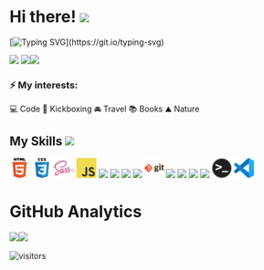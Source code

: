 # Hi there! <img src="https://media.giphy.com/media/hvRJCLFzcasrR4ia7z/giphy.gif" width="35"> 
[![Typing SVG](https://readme-typing-svg.herokuapp.com?lines=Welcome+to+my+profile!;I'm+Tetiana,+Full+Stack+Developer.;Always+learning+new+things.)](https://git.io/typing-svg)

<a href="mailto:tanyashostak13@gmail.com"><img src="https://img.shields.io/badge/tanyashostak13@gmail.com-D14836?&logo=gmail&logoColor=white" /></a>  <a href="https://github.com/Tetiana1386"><img src="https://img.shields.io/badge/Tetiana1386-100000?&logo=github&logoColor=white" /></a><img src="https://img.shields.io/badge/LinkedIn-0077B5?style=for-the-badg&logo=linkedin&logoColor=white" />

### ⚡ My interests:

:computer: Code
:boxing_glove: Kickboxing :oncoming_automobile: Travel :books: Books
:mountain: Nature

<h2> My Skills <img src = "https://media2.giphy.com/media/QssGEmpkyEOhBCb7e1/giphy.gif?cid=ecf05e47a0n3gi1bfqntqmob8g9aid1oyj2wr3ds3mg700bl&rid=giphy.gif" width = 32px> </h2>

<code><img alt="HTML5" height="35rem" src="https://raw.githubusercontent.com/github/explore/80688e429a7d4ef2fca1e82350fe8e3517d3494d/topics/html/html.png" /></code>
<code><img alt="CSS3" height="35rem" src="https://raw.githubusercontent.com/github/explore/80688e429a7d4ef2fca1e82350fe8e3517d3494d/topics/css/css.png" /></code>
<code><img alt="CSS3" height="35rem" src="https://raw.githubusercontent.com/github/explore/80688e429a7d4ef2fca1e82350fe8e3517d3494d/topics/sass/sass.png" /></code>
<code><img height="35rem" src="https://raw.githubusercontent.com/github/explore/80688e429a7d4ef2fca1e82350fe8e3517d3494d/topics/javascript/javascript.png"></code>
<code><img height="35rem" src="https://cdn4.iconfinder.com/data/icons/logos-3/600/React.js_logo-512.png" /></code>
<code><img height="35rem" src="https://cdn.freebiesupply.com/logos/large/2x/redux-logo-png-transparent.png" /></code>
<code><img height="35rem" src="https://img.icons8.com/color/35/nodejs.png"></code>
<code><img height="35rem" src="https://img.icons8.com/color/35/npm.png"></code>
<code><img height="35rem" src="https://raw.githubusercontent.com/github/explore/80688e429a7d4ef2fca1e82350fe8e3517d3494d/topics/git/git.png"></code>
<code><img height="35rem" src="https://cdn.freebiesupply.com/logos/thumbs/2x/handlebars-logo.png"></code>
<code><img height="35rem" src="https://material-ui.com/static/logo.png"></code>
<code><img height="35rem" src="https://raw.githubusercontent.com/webpack/media/master/logo/icon-square-big.png"></code>
<code><img height="35rem" src="https://parceljs.org/assets/parcel-og.png"></code>
<code><img height="35rem" src="https://raw.githubusercontent.com/github/explore/80688e429a7d4ef2fca1e82350fe8e3517d3494d/topics/terminal/terminal.png"></code>
<code><img alt="Visual Studio Code" height="35rem" src="https://raw.githubusercontent.com/github/explore/80688e429a7d4ef2fca1e82350fe8e3517d3494d/topics/visual-studio-code/visual-studio-code.png" /></code>

# GitHub Analytics

<a href="https://github.com/Tetiana1386"><img height="180em" src="https://github-readme-stats-eight-theta.vercel.app/api?username=Tetiana1386&show_icons=true&theme=algolia&include_all_commits=true&count_private=true"/><img height="180em" src="https://github-readme-stats-eight-theta.vercel.app/api/top-langs/?username=Tetiana1386&layout=compact&langs_count=4&theme=algolia"/></a>

![visitors](https://visitor-badge.glitch.me/badge?page_id=Tetiana1386)


